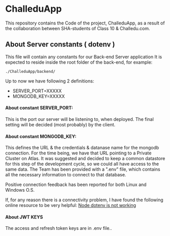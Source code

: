 # ChalleduApp
This repository contains the Code of the project, ChalleduApp, as a result of the collaboration between SHA-students of Class 10 &amp; Challedu.com.

## About Server constants  ( dotenv )
This file will contain any constants for our Back-end Server application
It is expected to reside inside the root folder of the back-end, for example:
```
./ChalleduApp/backend/
```

Up to now we have following 2 definitions:
*   SERVER_PORT=XXXXX
*   MONGODB_KEY=XXXXX

#### About constant SERVER_PORT:
This is the port our server will be listening to, when deployed. The final setting will be decided (most probably) by the client.

#### About constant MONGODB_KEY:
This defines the URL & the credentials & datanase name for the mongodb connection.
For the time being, we have that URL pointing to a Private Cluster on Atlas.
It was suggested and decided to keep a common datastore for this step of the development cycle, so we could all have access to the same data.
The Team has been provided with a ".env" file, which contains all the necessary information to connect to that database.

Positive connection feedback has been reported for both Linux and Windows O.S.

If, for any reason there is a connectivity problem, I have found the following online resource to be very helpful:
[Node dotenv is not working](http://stackoverflow.com/questions/26973484/ddg#43973629)

#### About JWT KEYS
The access and refresh token keys are in .env file..